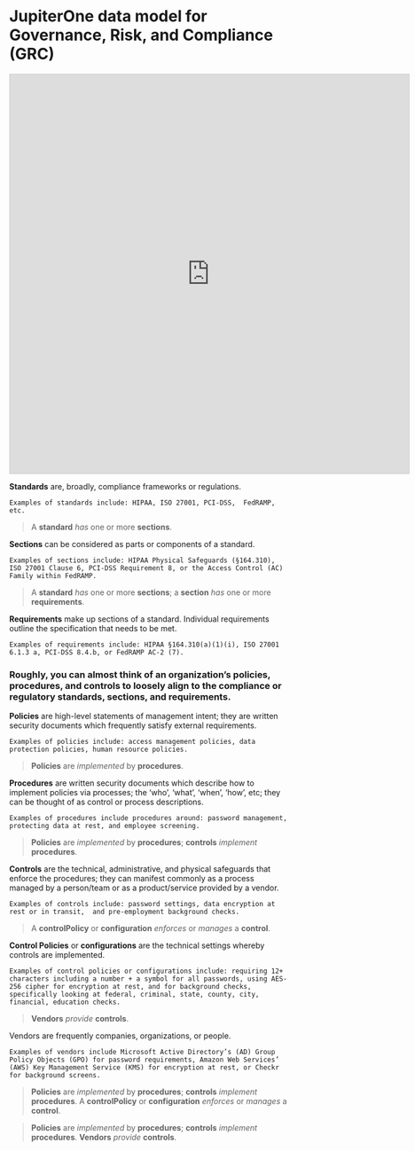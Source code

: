 # JupiterOne data model for Governance, Risk, and Compliance (GRC)

<iframe src="https://my.mindnode.com/2ayndotqvjEJ3qAeEfwyy6sgkRciyxRvH1sgpYw4/em#166,242,-3" frameborder="0" marginheight="0" marginwidth="0" style="border: 1px solid rgb(204, 204, 204); width: 720px; height: 720px;" onmousewheel=""></iframe>

**Standards** are, broadly, compliance frameworks or regulations. 

    Examples of standards include: HIPAA, ISO 27001, PCI-DSS,  FedRAMP, etc.

> A **standard** _has_ one or more **sections**.

**Sections** can be considered as parts or components of a standard. 

    Examples of sections include: HIPAA Physical Safeguards (§164.310), ISO 27001 Clause 6, PCI-DSS Requirement 8, or the Access Control (AC) Family within FedRAMP.

> A **standard** _has_ one or more **sections**; a **section** _has_ one or more
> **requirements**.

**Requirements** make up sections of a standard. Individual requirements outline
the specification that needs to be met. 

    Examples of requirements include: HIPAA §164.310(a)(1)(i), ISO 27001 6.1.3 a, PCI-DSS 8.4.b, or FedRAMP AC-2 (7).

### Roughly, you can almost think of an organization’s policies, procedures, and controls to loosely align to the compliance or regulatory standards, sections, and requirements.

**Policies** are high-level statements of management intent; they are written
security documents which frequently satisfy external requirements. 

    Examples of policies include: access management policies, data protection policies, human resource policies.

> **Policies** are _implemented_ by **procedures**. 

**Procedures** are written security documents which describe how to implement
policies via processes; the ‘who’, ‘what’, ‘when’, ‘how’, etc; they can be
thought of as control or process descriptions. 

    Examples of procedures include procedures around: password management, protecting data at rest, and employee screening.

> **Policies** are _implemented_ by **procedures**; **controls** _implement_
> **procedures**. 

**Controls** are the technical, administrative, and physical safeguards that
enforce the procedures; they can manifest commonly as a process managed by a
person/team or as a product/service provided by a vendor. 

    Examples of controls include: password settings, data encryption at rest or in transit,  and pre-employment background checks.

> A **controlPolicy** or **configuration** _enforces_ or _manages_ a
> **control**.

**Control Policies** or **configurations** are the technical settings whereby
controls are implemented. 

    Examples of control policies or configurations include: requiring 12+ characters including a number + a symbol for all passwords, using AES-256 cipher for encryption at rest, and for background checks, specifically looking at federal, criminal, state, county, city, financial, education checks.

> **Vendors** _provide_ **controls**. 

Vendors are frequently companies, organizations, or people. 

    Examples of vendors include Microsoft Active Directory’s (AD) Group Policy Objects (GPO) for password requirements, Amazon Web Services’ (AWS) Key Management Service (KMS) for encryption at rest, or Checkr for background screens.

> **Policies** are _implemented_ by **procedures**; **controls** _implement_
> **procedures**. A **controlPolicy** or **configuration** _enforces_ or
> _manages_ a **control**.

> **Policies** are _implemented_ by **procedures**; **controls** _implement_
> **procedures**. **Vendors** _provide_ **controls**. 
